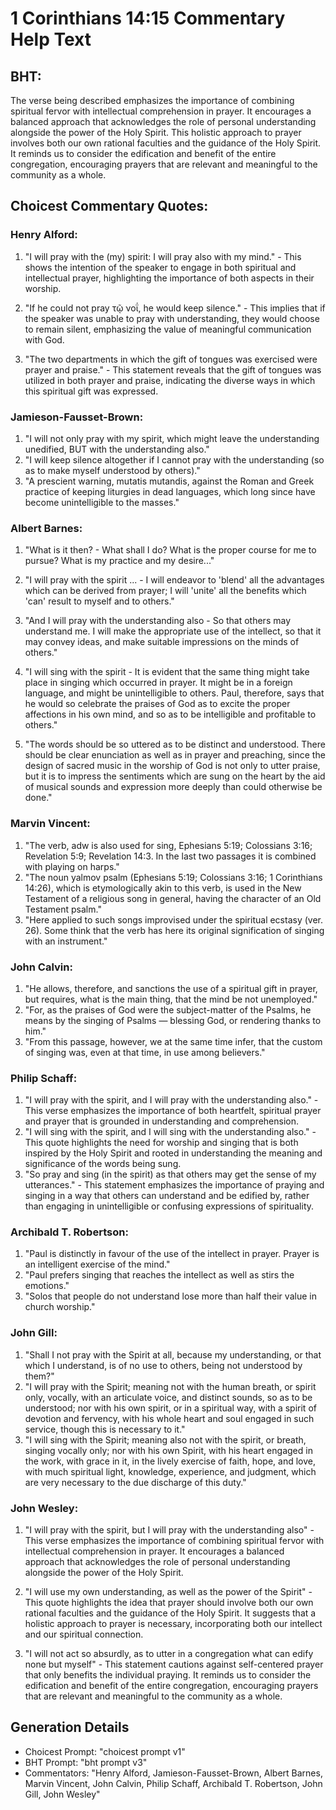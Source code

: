 # 1 Corinthians 14:15 Commentary Help Text

## BHT:
The verse being described emphasizes the importance of combining spiritual fervor with intellectual comprehension in prayer. It encourages a balanced approach that acknowledges the role of personal understanding alongside the power of the Holy Spirit. This holistic approach to prayer involves both our own rational faculties and the guidance of the Holy Spirit. It reminds us to consider the edification and benefit of the entire congregation, encouraging prayers that are relevant and meaningful to the community as a whole.

## Choicest Commentary Quotes:
### Henry Alford:
1. "I will pray with the (my) spirit: I will pray also with my mind." - This shows the intention of the speaker to engage in both spiritual and intellectual prayer, highlighting the importance of both aspects in their worship.

2. "If he could not pray τῷ νοΐ, he would keep silence." - This implies that if the speaker was unable to pray with understanding, they would choose to remain silent, emphasizing the value of meaningful communication with God.

3. "The two departments in which the gift of tongues was exercised were prayer and praise." - This statement reveals that the gift of tongues was utilized in both prayer and praise, indicating the diverse ways in which this spiritual gift was expressed.

### Jamieson-Fausset-Brown:
1. "I will not only pray with my spirit, which might leave the understanding unedified, BUT with the understanding also."
2. "I will keep silence altogether if I cannot pray with the understanding (so as to make myself understood by others)."
3. "A prescient warning, mutatis mutandis, against the Roman and Greek practice of keeping liturgies in dead languages, which long since have become unintelligible to the masses."

### Albert Barnes:
1. "What is it then? - What shall I do? What is the proper course for me to pursue? What is my practice and my desire..." 

2. "I will pray with the spirit ... - I will endeavor to 'blend' all the advantages which can be derived from prayer; I will 'unite' all the benefits which 'can' result to myself and to others."

3. "And I will pray with the understanding also - So that others may understand me. I will make the appropriate use of the intellect, so that it may convey ideas, and make suitable impressions on the minds of others."

4. "I will sing with the spirit - It is evident that the same thing might take place in singing which occurred in prayer. It might be in a foreign language, and might be unintelligible to others. Paul, therefore, says that he would so celebrate the praises of God as to excite the proper affections in his own mind, and so as to be intelligible and profitable to others."

5. "The words should be so uttered as to be distinct and understood. There should be clear enunciation as well as in prayer and preaching, since the design of sacred music in the worship of God is not only to utter praise, but it is to impress the sentiments which are sung on the heart by the aid of musical sounds and expression more deeply than could otherwise be done."

### Marvin Vincent:
1. "The verb, adw is also used for sing, Ephesians 5:19; Colossians 3:16; Revelation 5:9; Revelation 14:3. In the last two passages it is combined with playing on harps."
2. "The noun yalmov psalm (Ephesians 5:19; Colossians 3:16; 1 Corinthians 14:26), which is etymologically akin to this verb, is used in the New Testament of a religious song in general, having the character of an Old Testament psalm."
3. "Here applied to such songs improvised under the spiritual ecstasy (ver. 26). Some think that the verb has here its original signification of singing with an instrument."

### John Calvin:
1. "He allows, therefore, and sanctions the use of a spiritual gift in prayer, but requires, what is the main thing, that the mind be not unemployed."
2. "For, as the praises of God were the subject-matter of the Psalms, he means by the singing of Psalms — blessing God, or rendering thanks to him."
3. "From this passage, however, we at the same time infer, that the custom of singing was, even at that time, in use among believers."

### Philip Schaff:
1. "I will pray with the spirit, and I will pray with the understanding also." - This verse emphasizes the importance of both heartfelt, spiritual prayer and prayer that is grounded in understanding and comprehension.
2. "I will sing with the spirit, and I will sing with the understanding also." - This quote highlights the need for worship and singing that is both inspired by the Holy Spirit and rooted in understanding the meaning and significance of the words being sung.
3. "So pray and sing (in the spirit) as that others may get the sense of my utterances." - This statement emphasizes the importance of praying and singing in a way that others can understand and be edified by, rather than engaging in unintelligible or confusing expressions of spirituality.

### Archibald T. Robertson:
1. "Paul is distinctly in favour of the use of the intellect in prayer. Prayer is an intelligent exercise of the mind."
2. "Paul prefers singing that reaches the intellect as well as stirs the emotions."
3. "Solos that people do not understand lose more than half their value in church worship."

### John Gill:
1. "Shall I not pray with the Spirit at all, because my understanding, or that which I understand, is of no use to others, being not understood by them?"
2. "I will pray with the Spirit; meaning not with the human breath, or spirit only, vocally, with an articulate voice, and distinct sounds, so as to be understood; nor with his own spirit, or in a spiritual way, with a spirit of devotion and fervency, with his whole heart and soul engaged in such service, though this is necessary to it."
3. "I will sing with the Spirit; meaning also not with the spirit, or breath, singing vocally only; nor with his own Spirit, with his heart engaged in the work, with grace in it, in the lively exercise of faith, hope, and love, with much spiritual light, knowledge, experience, and judgment, which are very necessary to the due discharge of this duty."

### John Wesley:
1. "I will pray with the spirit, but I will pray with the understanding also" - This verse emphasizes the importance of combining spiritual fervor with intellectual comprehension in prayer. It encourages a balanced approach that acknowledges the role of personal understanding alongside the power of the Holy Spirit.

2. "I will use my own understanding, as well as the power of the Spirit" - This quote highlights the idea that prayer should involve both our own rational faculties and the guidance of the Holy Spirit. It suggests that a holistic approach to prayer is necessary, incorporating both our intellect and our spiritual connection.

3. "I will not act so absurdly, as to utter in a congregation what can edify none but myself" - This statement cautions against self-centered prayer that only benefits the individual praying. It reminds us to consider the edification and benefit of the entire congregation, encouraging prayers that are relevant and meaningful to the community as a whole.


## Generation Details
- Choicest Prompt: "choicest prompt v1"
- BHT Prompt: "bht prompt v3"
- Commentators: "Henry Alford, Jamieson-Fausset-Brown, Albert Barnes, Marvin Vincent, John Calvin, Philip Schaff, Archibald T. Robertson, John Gill, John Wesley"
